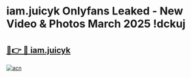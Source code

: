 # iam.juicyk Onlyfans Leaked - New Video & Photos March 2025 !dckuj

# <h2><a href="https://v1l69n.iuczelnia.edu.pl?title=iam.juicyk&ref=dckuj">🔗👉 🔴 iam.juicyk</a></h2>

[![acn](https://github.com/user-attachments/assets/0f9c940e-d8b0-45ae-aac7-cd30a18b3e1c)](https://v1l69n.iuczelnia.edu.pl?title=iam.juicyk&ref=dckuj)

